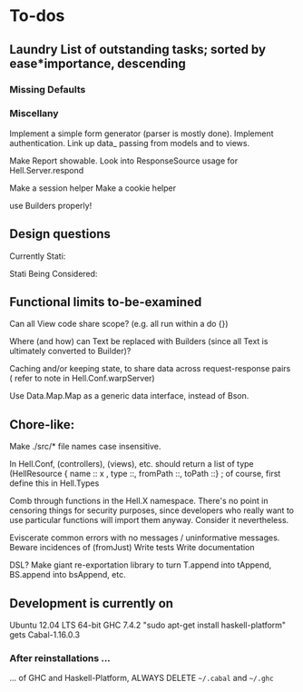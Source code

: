 # To-dos

## Laundry List of outstanding tasks; sorted by ease*importance, descending

### Missing Defaults

### Miscellany

Implement a simple form generator (parser is mostly done).
Implement authentication.
Link up data_ passing from models and to views.

Make Report showable.
Look into ResponseSource usage for Hell.Server.respond

Make a session helper
Make a cookie helper

use Builders properly! 

## Design questions  

Currently Stati:

Stati Being Considered:

## Functional limits to-be-examined

Can all View code share scope? (e.g. all run within a do {})

Where (and how) can Text be replaced with Builders (since all Text is
ultimately converted to Builder)?

Caching and/or keeping state, to share data across request-response pairs
( refer to note in Hell.Conf.warpServer)

Use Data.Map.Map as a generic data interface, instead of Bson.

## Chore-like:

Make ./src/* file names case insensitive.

In Hell.Conf, (controllers), (views), etc. should return a list of type
(HellResource { name :: x ,  type ::, fromPath ::, toPath ::} ; of course,
first define this in Hell.Types

Comb through functions in the Hell.X namespace. 
There's no point in censoring things for security purposes, since
developers who really want to use particular functions will import them
anyway.
Consider it nevertheless.

Eviscerate common errors with no messages / uninformative messages.
  Beware incidences of (fromJust)
Write tests
Write documentation

DSL?
Make giant re-exportation library to turn T.append into tAppend, 
  BS.append into bsAppend, etc.

## Development is currently on

Ubuntu 12.04 LTS 64-bit
GHC 7.4.2
"sudo apt-get install haskell-platform" gets Cabal-1.16.0.3

### After reinstallations ...

... of GHC and Haskell-Platform, ALWAYS DELETE `~/.cabal` and `~/.ghc`
